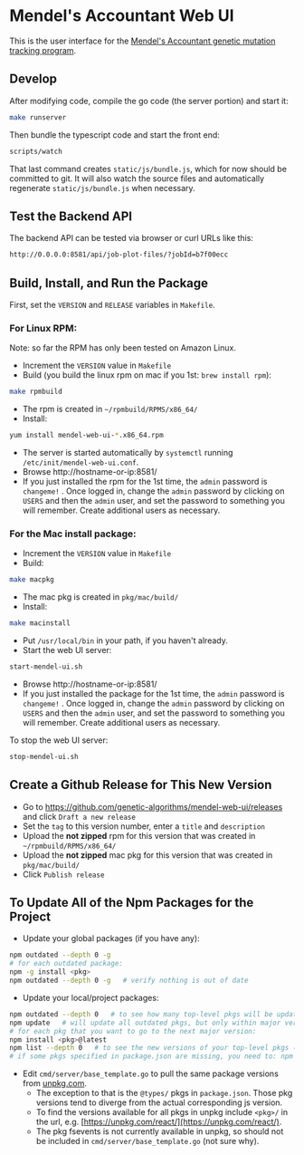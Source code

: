 # Mendel's Accountant Web UI

This is the user interface for the [Mendel's Accountant genetic mutation tracking program](https://github.com/genetic-algorithms/mendel-go).

## Develop

After modifying code, compile the go code (the server portion) and start it:

```bash
make runserver
```

Then bundle the typescript code and start the front end:

```bash
scripts/watch
```

That last command creates `static/js/bundle.js`, which for now should be committed to git. It will also watch the source files and automatically regenerate `static/js/bundle.js` when necessary.

## Test the Backend API

The backend API can be tested via browser or curl URLs like this:

```bash
http://0.0.0.0:8581/api/job-plot-files/?jobId=b7f00ecc
```

## Build, Install, and Run the Package

First, set the `VERSION` and `RELEASE` variables in `Makefile`.

### For Linux RPM:

Note: so far the RPM has only been tested on Amazon Linux.

- Increment the `VERSION` value in `Makefile`
- Build (you build the linux rpm on mac if you 1st: `brew install rpm`):

```bash
make rpmbuild
```

- The rpm is created in `~/rpmbuild/RPMS/x86_64/`
- Install:

```bash
yum install mendel-web-ui-*.x86_64.rpm
```

- The server is started automatically by `systemctl` running `/etc/init/mendel-web-ui.conf`.
- Browse http://hostname-or-ip:8581/
- If you just installed the rpm for the 1st time, the `admin` password is `changeme!` . Once logged in, change the `admin` password by clicking on `USERS` and then the `admin` user, and set the password to something you will remember. Create additional users as necessary.

### For the Mac install package:

- Increment the `VERSION` value in `Makefile`
- Build:

```bash
make macpkg
```

- The mac pkg is created in `pkg/mac/build/`
- Install:

```bash
make macinstall
```

- Put `/usr/local/bin` in your path, if you haven't already.
- Start the web UI server:

```bash
start-mendel-ui.sh
```

- Browse http://hostname-or-ip:8581/
- If you just installed the package for the 1st time, the `admin` password is `changeme!` . Once logged in, change the `admin` password by clicking on `USERS` and then the `admin` user, and set the password to something you will remember. Create additional users as necessary.

To stop the web UI server:

```bash
stop-mendel-ui.sh
```

## Create a Github Release for This New Version

- Go to https://github.com/genetic-algorithms/mendel-web-ui/releases and click `Draft a new release`
- Set the `tag` to this version number, enter a `title` and `description`
- Upload the **not zipped** rpm for this version that was created in `~/rpmbuild/RPMS/x86_64/`
- Upload the **not zipped** mac pkg for this version that was created in `pkg/mac/build/`
- Click `Publish release`

## To Update All of the Npm Packages for the Project

- Update your global packages (if you have any):

```bash
npm outdated --depth 0 -g
# for each outdated package:
npm -g install <pkg>
npm outdated --depth 0 -g   # verify nothing is out of date
```

- Update your local/project packages:

```bash
npm outdated --depth 0   # to see how many top-level pkgs will be updated
npm update   # will update all outdated pkgs, but only within major version
# for each pkg that you want to go to the next major version:
npm install <pkg>@latest
npm list --depth 0   # to see the new versions of your top-level pkgs (needed in next step)
# if some pkgs specified in package.json are missing, you need to: npm install <pkg>
```

- Edit `cmd/server/base_template.go` to pull the same package versions from [unpkg.com](https://unpkg.com/).
  - The exception to that is the `@types/` pkgs in `package.json`. Those pkg versions tend to diverge from the actual corresponding js version.
  - To find the versions available for all pkgs in unpkg include `<pkg>/` in the url, e.g. [https://unpkg.com/react/](https://unpkg.com/react/).
  - The pkg fsevents is not currently available in unpkg, so should not be included in `cmd/server/base_template.go` (not sure why).
